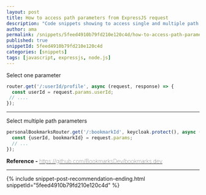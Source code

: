 ```yaml
---
layout: post
title: How to access path parameters from ExpressJS request
description: "Code snippets showing to access single and multiple path parameters from ExpressJS request. Tagged with javascript, expressjs, node.js"
author: ama
permalink: /snippets/5feed4910b79fd210e120c4d/how-to-access-path-parameters-from-expressjs-request
published: true
snippetId: 5feed4910b79fd210e120c4d
categories: [snippets]
tags: [javascript, expressjs, node.js]
---
```


Select one parameter

```javascript
router.get('/:userId/profile', async (request, response) => {
  const userId = request.params.userId;
 // ....
});
```

<hr/>

Select multiple path parameters

```javascript
personalBookmarksRouter.get('/:bookmarkId', keycloak.protect(), async (request, response) => {
  const {userId, bookmarkId} = request.params;
  // ...
});
```

<span style="font-size: 0.9rem">
    <strong>Reference - </strong>
    <a href="https://github.com/BookmarksDev/bookmarks.dev" target="_blank" style="font-weight: lighter">
        https://github.com/BookmarksDev/bookmarks.dev
    </a>
</span>

<hr/>

 {% include snippet-post-recommendation-ending.html snippetId="5feed4910b79fd210e120c4d" %}



